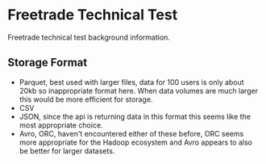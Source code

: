 # Freetrade Technical Test

Freetrade technical test background information.

## Storage Format

- Parquet, best used with larger files, data for 100 users is only about 20kb so inappropriate format here. When data volumes are much larger this would be more efficient for storage.
- CSV
- JSON, since the api is returning data in this format this seems like the most appropriate choice.
- Avro, ORC, haven't encountered either of these before, ORC seems more appropriate for the Hadoop ecosystem and Avro appears to also be better for larger datasets.